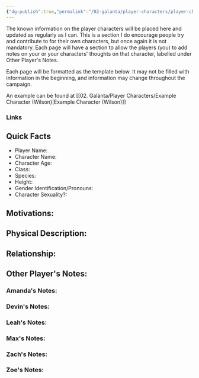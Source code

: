 ```yaml
---
{"dg-publish":true,"permalink":"/02-galanta/player-characters/player-characters/","created":"2025-02-10T21:07:18.146+00:00","updated":"2025-02-13T21:39:59.114+00:00"}
---
```


The known information on the player characters will be placed here and updated as regularly as I can. This is a section I do encourage people try and contribute to for their own characters, but once again it is not mandatory. Each page will have a section to allow the players (you) to add notes on your or your characters' thoughts on that character, labelled under Other Player's Notes.

Each page will be formatted as the template below. It may not be filled with information in the beginning, and information may change throughout the campaign.

An example can be found at [[02. Galánta/Player Characters/Example Character (Wilson)\|Example Character (Wilson)]]

### Links

## Quick Facts

- Player Name:
- Character Name:
- Character Age:
- Class:
- Species:
- Height:
- Gender Identification/Pronouns:
- Character Sexuality?:

## Motivations:

## Physical Description:

## Relationship:

## Other Player's Notes:
### Amanda's Notes:

### Devin's Notes:

### Leah's Notes:

### Max's Notes:

### Zach's Notes:

### Zoe's Notes: